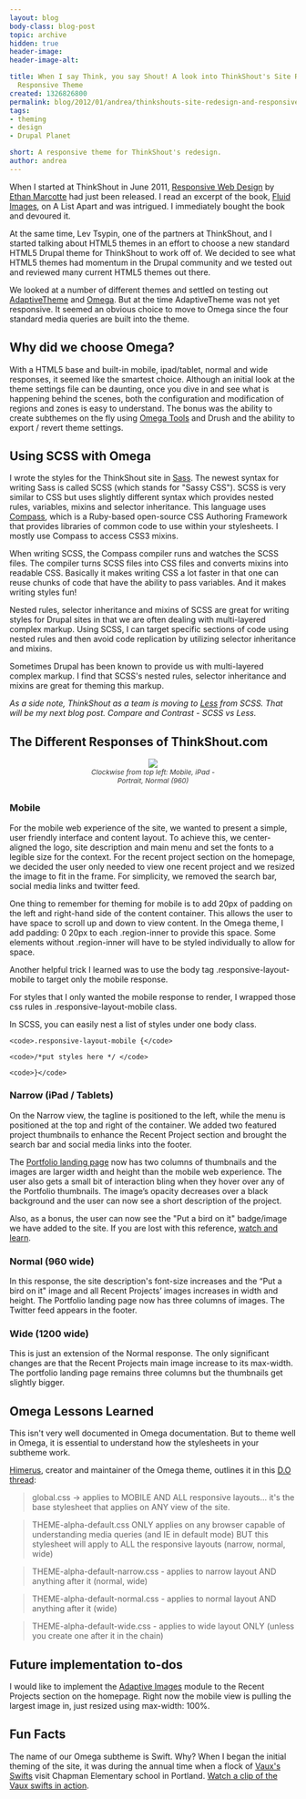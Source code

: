 ```yaml
---
layout: blog
body-class: blog-post
topic: archive
hidden: true
header-image:
header-image-alt:

title: When I say Think, you say Shout! A look into ThinkShout's Site Redesign and
  Responsive Theme
created: 1326826800
permalink: blog/2012/01/andrea/thinkshouts-site-redesign-and-responsive/
tags:
- theming
- design
- Drupal Planet

short: A responsive theme for ThinkShout's redesign.
author: andrea
---
```

When I started at ThinkShout in June 2011, [Responsive Web Design](http://www.abookapart.com/products/responsive-web-design) by [Ethan Marcotte](http://unstoppablerobotninja.com) had just been released. I read an excerpt of the book, [Fluid Images](http://www.alistapart.com/articles/fluid-images/), on A List Apart and was intrigued. I immediately bought the book and devoured it.

At the same time, Lev Tsypin, one of the partners at ThinkShout, and I started talking about HTML5 themes in an effort to choose a new standard HTML5 Drupal theme for ThinkShout to work off of. We decided to see what HTML5 themes had momentum in the Drupal community and we tested out and reviewed many current HTML5 themes out there.

We looked at a number of different themes and settled on testing out [AdaptiveTheme](http://drupal.org/project/adaptivetheme) and [Omega](http://drupal.org/project/omega). But at the time AdaptiveTheme was not yet responsive. It seemed an obvious choice to move to Omega since the four standard media queries are built into the theme.

## Why did we choose Omega?

With a HTML5 base and built-in mobile, ipad/tablet, normal and wide responses, it seemed like the smartest choice.  Although an initial look at the theme settings file can be daunting, once you dive in and see what is happening behind the scenes, both the configuration and modification of regions and zones is easy to understand. The bonus was the ability to create subthemes on the fly using [Omega Tools](http://drupal.org/project/omega_tools) and Drush and the ability to export / revert theme settings.

## Using SCSS with Omega

I wrote the styles for the ThinkShout site in [Sass](http://sass-lang.com/). The newest syntax for writing Sass is called SCSS (which stands for "Sassy CSS"). SCSS is very similar to CSS but uses slightly different syntax which provides nested rules, variables, mixins and selector inheritance. This language uses [Compass](http://compass-style.org/), which is a Ruby-based open-source CSS Authoring Framework that provides libraries of common code to use within your stylesheets. I mostly use Compass to access CSS3 mixins.

When writing SCSS, the Compass compiler runs and watches the SCSS files. The compiler turns SCSS files into CSS files and converts mixins into readable CSS. Basically it makes writing CSS a lot faster in that one can reuse chunks of code that have the ability to pass variables. And it makes writing styles fun!

Nested rules, selector inheritance and mixins of SCSS are great for writing styles for Drupal sites in that we are often dealing with multi-layered complex markup.  Using SCSS, I can target specific sections of code using nested rules and then avoid code replication by utilizing selector inheritance and mixins.

Sometimes Drupal has been known to provide us with multi-layered complex markup. I find that SCSS's nested rules, selector inheritance and mixins are great for theming this markup. 

*As a side note, ThinkShout as a team is moving to [Less](http://lesscss.org/) from SCSS. That will be my next blog post. Compare and Contrast - SCSS vs Less.*

## The Different Responses of ThinkShout.com

<div style="text-align: center; margin: 0 0 30px 0; "><img src="/sites/default/files/images/inline/responses.png"  />
<p style="font-size: 12px; color: #333; font-style: italic; width: 50%; text-align: center; margin: 0 auto;"> Clockwise from top left: Mobile, iPad - Portrait, Normal (960)</p></div>

### Mobile

For the mobile web experience of the site, we wanted to present a simple, user friendly interface and content layout. To achieve this, we center-aligned the logo, site description and main menu and set the fonts to a legible size for the context. For the recent project section on the homepage, we decided the user only needed to view one recent project and we resized the image to fit in the frame. For simplicity, we removed the search bar, social media links and twitter feed.

One thing to remember for theming for mobile is to add 20px of padding on the left and right-hand side of the content container. This allows the user to have space to scroll up and down to view content. In the Omega theme, I add padding: 0 20px to each .region-inner to provide this space. Some elements without .region-inner will have to be styled individually to allow for space.

Another helpful trick I learned was to use the body tag .responsive-layout-mobile to target only the mobile response.

For styles that I only wanted the mobile response to render, I wrapped those css rules in .responsive-layout-mobile class.

In SCSS, you can easily nest a list of styles under one body class.

 `<code>.responsive-layout-mobile {</code>`

 `<code>/*put styles here */ </code>`

`<code>}</code>`

### Narrow (iPad / Tablets)

On the Narrow view, the tagline is positioned to the left, while the menu is positioned at the top and right of the container. We added two featured project thumbnails to enhance the Recent Project section and brought the search bar and social media links into the footer.

The [Portfolio landing page](http://thinkshout.com/portfolio) now has two columns of thumbnails and the images are larger width and height than the mobile web experience. The user also gets a small bit of interaction bling when they hover over any of the Portfolio thumbnails. The image’s opacity decreases over a black background and the user can now see a short description of the project.

Also, as a bonus, the user can now see the "Put a bird on it" badge/image we have added to the site. If you are lost with this reference, [watch and learn](http://www.hulu.com/watch/210887/portlandia-put-a-bird-on-it). 

### Normal (960 wide)

In this response, the site description's font-size increases and the “Put a bird on it" image and all Recent Projects’ images increases in width and height. The Portfolio landing page now has three columns of images. The Twitter feed appears in the footer.

### Wide (1200 wide)

This is just an extension of the Normal response. The only significant changes are that the Recent Projects main image increase to its max-width. The portfolio landing page remains three columns but the thumbnails get slightly bigger.

## Omega Lessons Learned

This isn't very well documented in Omega documentation. But to theme well in Omega, it is essential to understand how the stylesheets in your subtheme work.

[Himerus](http://drupal.org/user/159141), creator and maintainer of the Omega theme, outlines it in this [D.O thread](http://drupal.org/node/1239662#comment-4828360):

> global.css -> applies to MOBILE AND ALL responsive layouts... it's the base stylesheet that applies on ANY view of the site.

> THEME-alpha-default.css ONLY applies on any browser capable of understanding media queries (and IE in default mode) BUT this stylesheet will apply to ALL the responsive layouts (narrow, normal, wide)

> THEME-alpha-default-narrow.css - applies to narrow layout AND anything after it (normal, wide)

> THEME-alpha-default-normal.css - applies to normal layout AND anything after it (wide)

> THEME-alpha-default-wide.css - applies to wide layout ONLY (unless you create one after it in the chain)

## Future implementation to-dos

I would like to implement the [Adaptive Images](http://drupal.org/project/adaptive_image) module to the Recent Projects section on the homepage. Right now the mobile view is pulling the largest image in, just resized using max-width: 100%.

## Fun Facts

The name of our Omega subtheme is Swift. Why? When I began the initial theming of the site, it was during the annual time when a flock of [Vaux's Swifts](http://en.wikipedia.org/wiki/Chapman_Swifts) visit Chapman Elementary school in Portland. [Watch a clip of the Vaux swifts in action](http://youtu.be/A-YaEWNex2U).

